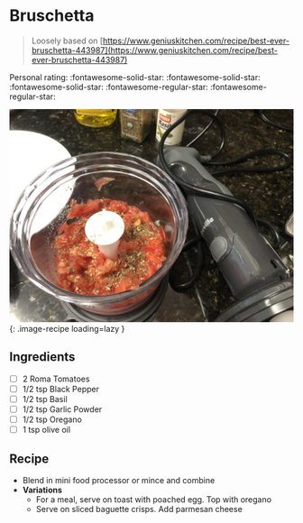 # Bruschetta

> Loosely based on [https://www.geniuskitchen.com/recipe/best-ever-bruschetta-443987](https://www.geniuskitchen.com/recipe/best-ever-bruschetta-443987)

<!-- {cts} rating=3; (User can specify rating on scale of 1-5) -->

Personal rating: :fontawesome-solid-star: :fontawesome-solid-star: :fontawesome-solid-star: :fontawesome-regular-star: :fontawesome-regular-star:

<!-- {cte} -->

<!-- {cts} name_image=bruschetta_toast.jpeg; (User can specify image name) -->

![bruschetta_toast.jpeg](./bruschetta_toast.jpeg){: .image-recipe loading=lazy }

<!-- {cte} -->

## Ingredients

- [ ] 2 Roma Tomatoes
- [ ] 1/2 tsp Black Pepper
- [ ] 1/2 tsp Basil
- [ ] 1/2 tsp Garlic Powder
- [ ] 1/2 tsp Oregano
- [ ] 1 tsp olive oil

## Recipe

- Blend in mini food processor or mince and combine
- **Variations**
    - For a meal, serve on toast with poached egg. Top with oregano
    - Serve on sliced baguette crisps. Add parmesan cheese
